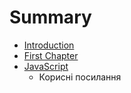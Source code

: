 # Summary

* [Introduction](README.md)
* [First Chapter](chapter1.md)
* [JavaScript](javascript.md)
   * Корисні посилання

